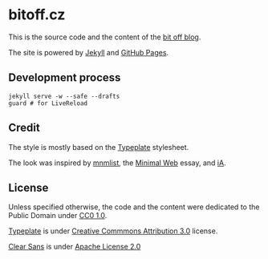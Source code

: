# bitoff.cz

This is the source code and the content of the [bit off blog](http://bitoff.cz).

The site is powered by [Jekyll](http://jekyllrb.com/) and [GitHub Pages](http://pages.github.com/).

## Development process

    jekyll serve -w --safe --drafts
    guard # for LiveReload

## Credit

The style is mostly based on the [Typeplate](http://typeplate.com/) stylesheet.

The look was inspired by [mnmlist](http://mnmlist.com/), the [Minimal Web](http://mnmlist.com/w/) essay, and [iA](http://ia.net/blog/).

## License

Unless specified otherwise, the code and the content were dedicated to the Public Domain under [CC0 1.0](http://creativecommons.org/publicdomain/zero/1.0/).

[Typeplate](http://typeplate.com/) is under [Creative Commmons Attribution 3.0](http://creativecommons.org/licenses/by/3.0) license.

[Clear Sans](https://01.org/clear-sans) is under [Apache License 2.0](http://www.apache.org/licenses/LICENSE-2.0.html)

